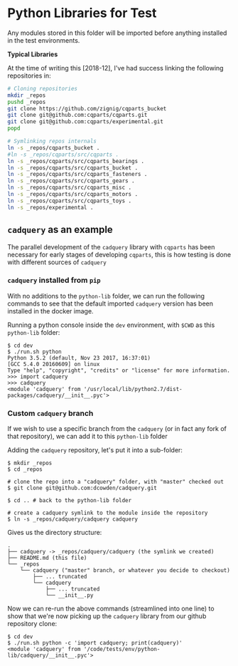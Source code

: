 # Python Libraries for Test

Any modules stored in this folder will be imported before anything installed
in the test environments.

**Typical Libraries**

At the time of writing this [2018-12], I've had success linking the following
repositories in:

```bash
# Cloning repositories
mkdir _repos
pushd _repos
git clone https://github.com/zignig/cqparts_bucket
git clone git@github.com:cqparts/cqparts.git
git clone git@github.com:cqparts/experimental.git
popd

# Symlinking repos internals
ln -s _repos/cqparts_bucket .
#ln -s _repos/cqparts/src/cqparts .
ln -s _repos/cqparts/src/cqparts_bearings .
ln -s _repos/cqparts/src/cqparts_bucket .
ln -s _repos/cqparts/src/cqparts_fasteners .
ln -s _repos/cqparts/src/cqparts_gears .
ln -s _repos/cqparts/src/cqparts_misc .
ln -s _repos/cqparts/src/cqparts_motors .
ln -s _repos/cqparts/src/cqparts_toys .
ln -s _repos/experimental .
```

## `cadquery` as an example

The parallel development of the `cadquery` library with `cqparts` has been
necessary for early stages of developing `cqparts`, this is how testing is done
with different sources of `cadquery`

### `cadquery` installed from `pip`

With no additions to the `python-lib` folder, we can run the following commands
to see that the default imported `cadquery` version has been installed in the
docker image.

Running a python console inside the `dev` environment, with `$CWD` as
this `python-lib` folder:

    $ cd dev
    $ ./run.sh python
    Python 3.5.2 (default, Nov 23 2017, 16:37:01)
    [GCC 5.4.0 20160609] on linux
    Type "help", "copyright", "credits" or "license" for more information.
    >>> import cadquery
    >>> cadquery
    <module 'cadquery' from '/usr/local/lib/python2.7/dist-packages/cadquery/__init__.pyc'>

### Custom `cadquery` branch

If we wish to use a specific branch from the `cadquery` (or in fact any
fork of that repository), we can add it to this `python-lib` folder

Adding the `cadquery` repository, let's put it into a sub-folder:

    $ mkdir _repos
    $ cd _repos

    # clone the repo into a "cadquery" folder, with "master" checked out
    $ git clone git@github.com:dcowden/cadquery.git

    $ cd .. # back to the python-lib folder

    # create a cadquery symlink to the module inside the repository
    $ ln -s _repos/cadquery/cadquery cadquery

Gives us the directory structure:

    .
    ├── cadquery -> _repos/cadquery/cadquery (the symlink we created)
    ├── README.md (this file)
    └── _repos
        └── cadquery ("master" branch, or whatever you decide to checkout)
            ├── ... truncated
            └── cadquery
                ├── ... truncated
                └── __init__.py

Now we can re-run the above commands (streamlined into one line) to show that
we're now picking up the `cadquery` library from our github repository clone:

    $ cd dev
    $ ./run.sh python -c 'import cadquery; print(cadquery)'
    <module 'cadquery' from '/code/tests/env/python-lib/cadquery/__init__.pyc'>
